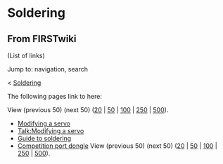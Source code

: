 # Soldering

## From FIRSTwiki

(List of links)

Jump to: navigation, search

< [Soldering](/index.php?title=Soldering&redirect=no "Soldering")

The following pages link to here:

View (previous 50) (next 50) ([20](/index.php?title=Special:Whatlinkshere/Soldering&limit=20&from=0 "Special:Whatlinkshere/Soldering") | [50](/index.php?title=Special:Whatlinkshere/Soldering&limit=50&from=0 "Special:Whatlinkshere/Soldering") | [100](/index.php?title=Special:Whatlinkshere/Soldering&limit=100&from=0 "Special:Whatlinkshere/Soldering") | [250](/index.php?title=Special:Whatlinkshere/Soldering&limit=250&from=0 "Special:Whatlinkshere/Soldering") | [500](/index.php?title=Special:Whatlinkshere/Soldering&limit=500&from=0 "Special:Whatlinkshere/Soldering")).

- [Modifying a servo](Modifying_a_servo "Modifying a servo")
- [Talk:Modifying a servo](Talk:Modifying_a_servo "Talk:Modifying a servo")
- [Guide to soldering](Guide_to_soldering "Guide to soldering")
- [Competition port dongle](Competition_port_dongle "Competition port dongle") View (previous 50) (next 50) ([20](/index.php?title=Special:Whatlinkshere/Soldering&limit=20&from=0 "Special:Whatlinkshere/Soldering") | [50](/index.php?title=Special:Whatlinkshere/Soldering&limit=50&from=0 "Special:Whatlinkshere/Soldering") | [100](/index.php?title=Special:Whatlinkshere/Soldering&limit=100&from=0 "Special:Whatlinkshere/Soldering") | [250](/index.php?title=Special:Whatlinkshere/Soldering&limit=250&from=0 "Special:Whatlinkshere/Soldering") | [500](/index.php?title=Special:Whatlinkshere/Soldering&limit=500&from=0 "Special:Whatlinkshere/Soldering")).
